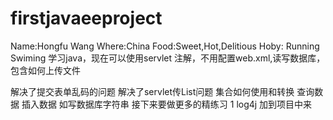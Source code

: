 # firstjavaeeproject
 Name:Hongfu Wang
 Where:China
 Food:Sweet,Hot,Delitious
 Hoby: Running Swiming
学习java，现在可以使用servlet 注解，不用配置web.xml,读写数据库，
包含如何上传文件

解决了提交表单乱码的问题
解决了servlet传List问题
集合如何使用和转换
查询数据
插入数据
如写数据库字符串
接下来要做更多的精练习
1 log4j 加到项目中来

